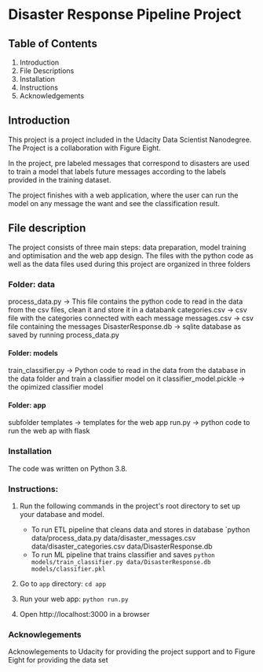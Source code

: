 # Disaster Response Pipeline Project
## Table of Contents
1. Introduction
2. File Descriptions
3. Installation
4. Instructions
5. Acknowledgements

## Introduction
This project is a project included in the Udacity Data Scientist Nanodegree.
The Project is a collaboration with Figure Eight. 

In the project, pre labeled messages that correspond to disasters are used to train
a model that labels future messages according to the labels provided in the training dataset. 

The project finishes with a web application, where the user can run the model on any message the want and
see the classification result.

## File description

The project consists of three main steps: data preparation, model training and optimisation
and the web app design. The files with the python code as well as the data files used during this project are organized in three folders

### Folder: data
process_data.py -> This file contains the python code to read in the data from the csv files, clean it and store it in a databank
categories.csv -> csv file with the categories connected with each message
messages.csv -> csv file containing the messages 
DisasterResponse.db -> sqlite database as saved by running process_data.py 

#### Folder: models
train_classifier.py -> Python code to read in the data from the database in the data folder and train a classifier model on it
classifier_model.pickle -> the opimized classifier model 

#### Folder: app
subfolder templates -> templates for the web app
run.py -> python code to run the web ap with flask

### Installation
The code was written on Python 3.8.

### Instructions:
1. Run the following commands in the project's root directory to set up your database and model.

    - To run ETL pipeline that cleans data and stores in database
        `python data/process_data.py data/disaster_messages.csv data/disaster_categories.csv data/DisasterResponse.db
    - To run ML pipeline that trains classifier and saves
        `python models/train_classifier.py data/DisasterResponse.db models/classifier.pkl`

2. Go to `app` directory: `cd app`

3. Run your web app: `python run.py`

4. Open http://localhost:3000 in a browser

### Acknowlegements

Acknowlegements to Udacity for providing the project support and to Figure Eight for providing the data set